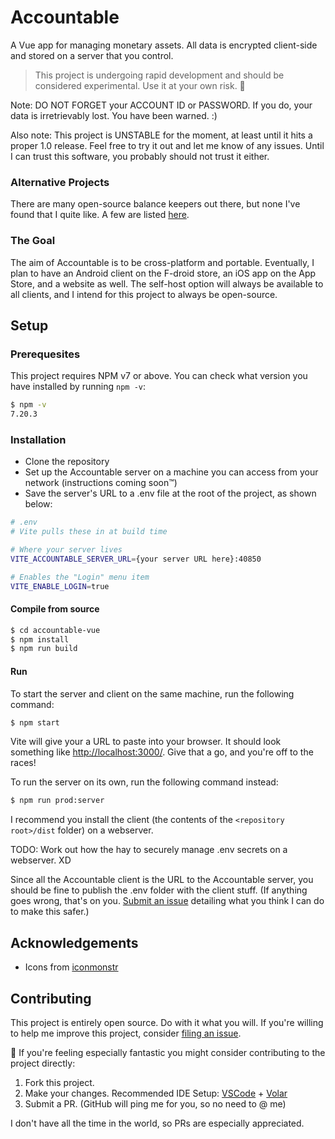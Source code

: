 # Accountable

A Vue app for managing monetary assets. All data is encrypted client-side and stored on a server that you control.

> This project is undergoing rapid development and should be considered experimental. Use it at your own risk. 🤙

Note: DO NOT FORGET your ACCOUNT ID or PASSWORD. If you do, your data is irretrievably lost. You have been warned. :)

Also note: This project is UNSTABLE for the moment, at least until it hits a proper 1.0 release. Feel free to try it out and let me know of any issues. Until I can trust this software, you probably should not trust it either.

### Alternative Projects

There are many open-source balance keepers out there, but none I've found that I quite like. A few are listed [here](https://opensource.com/life/17/10/personal-finance-tools-linux).

### The Goal

The aim of Accountable is to be cross-platform and portable. Eventually, I plan to have an Android client on the F-droid store, an iOS app on the App Store, and a website as well. The self-host option will always be available to all clients, and I intend for this project to always be open-source.

## Setup

### Prerequesites

This project requires NPM v7 or above. You can check what version you have installed by running `npm -v`:

```sh
$ npm -v
7.20.3
```

### Installation

- Clone the repository
- Set up the Accountable server on a machine you can access from your network (instructions coming soon™)
- Save the server's URL to a .env file at the root of the project, as shown below:

```sh
# .env
# Vite pulls these in at build time

# Where your server lives
VITE_ACCOUNTABLE_SERVER_URL={your server URL here}:40850

# Enables the "Login" menu item
VITE_ENABLE_LOGIN=true
```

#### Compile from source

```sh
$ cd accountable-vue
$ npm install
$ npm run build
```

#### Run

To start the server and client on the same machine, run the following command:

```sh
$ npm start
```

Vite will give your a URL to paste into your browser. It should look something like [http://localhost:3000/](http://localhost:3000/). Give that a go, and you're off to the races!

To run the server on its own, run the following command instead:

```sh
$ npm run prod:server
```

I recommend you install the client (the contents of the `<repository root>/dist` folder) on a webserver.

TODO: Work out how the hay to securely manage .env secrets on a webserver. XD

Since all the Accountable client is the URL to the Accountable server, you should be fine to publish the .env folder with the client stuff. (If anything goes wrong, that's on you. [Submit an issue](https://github.com/AverageHelper/accountable-vue/issues/new/choose) detailing what you think I can do to make this safer.)

## Acknowledgements

- Icons from [iconmonstr](https://iconmonstr.com/)

## Contributing

This project is entirely open source. Do with it what you will. If you're willing to help me improve this project, consider [filing an issue](https://github.com/AverageHelper/accountable-vue/issues/new/choose).

🧐 If you're feeling especially fantastic you might consider contributing to the project directly:

1. Fork this project.
2. Make your changes. Recommended IDE Setup: [VSCode](https://code.visualstudio.com/) + [Volar](https://marketplace.visualstudio.com/items?itemName=johnsoncodehk.volar)
3. Submit a PR. (GitHub will ping me for you, so no need to @ me)

I don't have all the time in the world, so PRs are especially appreciated.
